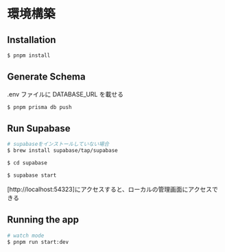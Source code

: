 # 環境構築

## Installation

```bash
$ pnpm install
```

## Generate Schema

.env ファイルに DATABASE_URL を載せる

```bash
$ pnpm prisma db push
```

## Run Supabase

```bash
# supabaseをインストールしていない場合
$ brew install supabase/tap/supabase

$ cd supabase

$ supabase start


```

[http://localhost:54323]にアクセスすると、ローカルの管理画面にアクセスできる

## Running the app

```bash
# watch mode
$ pnpm run start:dev

```

